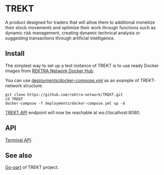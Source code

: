 # TREKT

A product designed for traders that will allow them to additional monetize their stock movements and optimize their work through functions such as dynamic risk management, creating dynamic technical analysis or suggesting transactions through artificial intelligence.


## Install

The simplest way to set up a test instance of TREKT is to use ready Docker images from [REKTRA Network Docker Hub](https://hub.docker.com/u/rektranetwork).

You can use [deployments/docker-compose.yml](https://github.com/rektra-network/TREKT/blob/master/deployments/docker-compose.yml) as an example of TREKT-network structure:

    git clone https://github.com/rektra-network/TREKT.git
    cd TREKT
    docker-compose -f deployments/docker-compose.yml up -d

[TREKT API](https://github.com/rektra-network/TREKT/wiki/Terminal-API) endpoint will now be reachable at ws://localhost:8080.

## API

[Terminal API](https://github.com/rektra-network/TREKT/wiki/Terminal-API).


## See also

[Go-part](https://github.com/rektra-network/trekt-go) of TREKT project.
